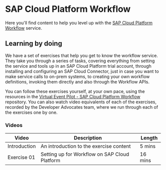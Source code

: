 # SAP Cloud Platform Workflow

Here you'll find content to help you level up with the [SAP Cloud Platform Workflow](https://help.sap.com/viewer/product/WORKFLOW_SERVICE/Cloud/en-US) service.

## Learning by doing

We have a set of exercises that help you get to know the workflow service. They take you through a series of tasks, covering everything from setting the service and tools up in an SAP Cloud Platform trial account, through installing and configuring an SAP Cloud Connector, just in case you want to make service calls to on-prem systems, to creating your own workflow definitions, invoking them directly and also through the Workflow APIs. 

You can follow these exercises yourself, at your own pace, using the resources in the [Virtual Event Pilot - SAP Cloud Platform Workflow](https://github.com/SAP-samples/cloud-platform-workflow-virtual-event/) repository. You can also watch video equivalents of each of the exercises, recorded by the Developer Advocates team, where we run through each of the exercises one by one.

### Videos

| Video | Description | Length |
| - | - | - |
| Introduction | An introduction to the exercise content | 5 mins |
| Exercise 01  | Setting up for Workflow on SAP Cloud Platform | 16 mins |
